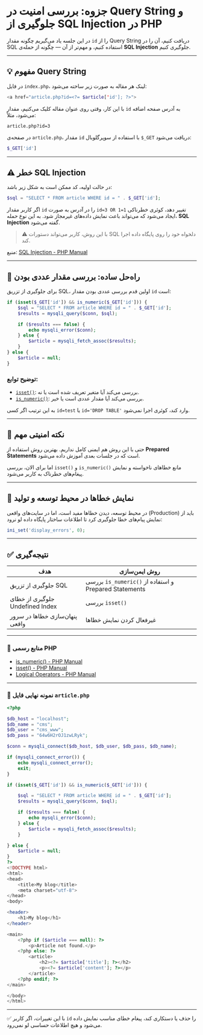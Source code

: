 # جزوه: بررسی امنیت در Query String و جلوگیری از SQL Injection در PHP

در این جلسه یاد می‌گیریم چگونه مقدار `id` را از Query String دریافت کنیم، آن را در SQL استفاده کنیم، و مهم‌تر از آن — چگونه از حمله‌ی **SQL Injection** جلوگیری کنیم.

---

## 💡 مفهوم Query String

در فایل `index.php`، لینک هر مقاله به صورت زیر ساخته می‌شود:

```php
<a href="article.php?id=<?= $article['id']; ?>">
```

با این کار، وقتی روی عنوان مقاله کلیک می‌کنیم، مقدار `id` به آدرس صفحه اضافه می‌شود، مثلاً:

```
article.php?id=3
```

در صفحه‌ی `article.php`، مقدار `id` با استفاده از سوپر‌گلوبال `$_GET` دریافت می‌شود:

```php
$_GET['id']
```

---

## ⚠️ خطر SQL Injection

در حالت اولیه، کد ممکن است به شکل زیر باشد:

```php
$sql = "SELECT * FROM article WHERE id = " . $_GET['id'];
```

اگر کاربر مقدار `id` را در آدرس به صورت `id=3 OR 1=1` تغییر دهد، کوئری خطرناکی ایجاد می‌شود که می‌تواند باعث نمایش داده‌های غیرمجاز شود. به این نوع حمله، **SQL Injection** گفته می‌شود.

> ⚠️ با این روش، کاربر می‌تواند دستورات SQL دلخواه خود را روی پایگاه داده اجرا کند.

منبع: [SQL Injection - PHP Manual](https://www.php.net/manual/en/security.database.sql-injection.php)

---

## 🧰 راه‌حل ساده: بررسی مقدار عددی بودن

برای جلوگیری از تزریق SQL، اولین قدم بررسی عددی بودن مقدار `id` است:

```php
if (isset($_GET['id']) && is_numeric($_GET['id'])) {
    $sql = "SELECT * FROM article WHERE id = " . $_GET['id'];
    $results = mysqli_query($conn, $sql);

    if ($results === false) {
        echo mysqli_error($conn);
    } else {
        $article = mysqli_fetch_assoc($results);
    }
} else {
    $article = null;
}
```

### توضیح توابع:

* [`isset()`](https://www.php.net/manual/en/function.isset.php): بررسی می‌کند آیا متغیر تعریف شده است یا نه.
* [`is_numeric()`](https://www.php.net/manual/en/function.is-numeric.php): بررسی می‌کند آیا مقدار عددی است یا خیر.

به این ترتیب اگر کسی `id=test` یا `id='DROP TABLE'` وارد کند، کوئری اجرا نمی‌شود.

---

## 🧠 نکته امنیتی مهم

حتی با این روش هم ایمنی کامل نداریم. بهترین روش استفاده از **Prepared Statements** است که در جلسات بعدی آموزش داده می‌شود.

اما برای الان، بررسی `isset()` و `is_numeric()` مانع خطاهای ناخواسته و نمایش پیغام‌های خطرناک به کاربر می‌شود.

---

## 🧱 نمایش خطاها در محیط توسعه و تولید

در محیط توسعه، دیدن خطاها مفید است، اما در سایت‌های واقعی (Production) باید از نمایش پیام‌های خطا جلوگیری کرد تا اطلاعات ساختار پایگاه داده لو نرود:

```php
ini_set('display_errors', 0);
```

---

## ✅ نتیجه‌گیری

| هدف                             | روش ایمن‌سازی                                         |
| ------------------------------- | ----------------------------------------------------- |
| جلوگیری از تزریق SQL            | بررسی `is_numeric()` و استفاده از Prepared Statements |
| جلوگیری از خطای Undefined Index | بررسی `isset()`                                       |
| پنهان‌سازی خطاها در سرور واقعی  | غیرفعال کردن نمایش خطاها                              |

---

### 🔗 منابع رسمی PHP

* [is_numeric() - PHP Manual](https://www.php.net/manual/en/function.is-numeric.php)
* [isset() - PHP Manual](https://www.php.net/manual/en/function.isset.php)
* [Logical Operators - PHP Manual](https://www.php.net/manual/en/language.operators.logical.php)

---

### 📄 نمونه نهایی فایل `article.php`

```php
<?php

$db_host = "localhost";
$db_name = "cms";
$db_user = "cms_www";
$db_pass = "64w6H2rOJ1zwLRyk";

$conn = mysqli_connect($db_host, $db_user, $db_pass, $db_name);

if (mysqli_connect_error()) {
    echo mysqli_connect_error();
    exit;
}

if (isset($_GET['id']) && is_numeric($_GET['id'])) {

    $sql = "SELECT * FROM article WHERE id = " . $_GET['id'];
    $results = mysqli_query($conn, $sql);

    if ($results === false) {
        echo mysqli_error($conn);
    } else {
        $article = mysqli_fetch_assoc($results);
    }

} else {
    $article = null;
}
?>
<!DOCTYPE html>
<html>
<head>
    <title>My blog</title>
    <meta charset="utf-8">
</head>
<body>

<header>
    <h1>My blog</h1>
</header>

<main>
    <?php if ($article === null): ?>
        <p>Article not found.</p>
    <?php else: ?>
        <article>
            <h2><?= $article['title']; ?></h2>
            <p><?= $article['content']; ?></p>
        </article>
    <?php endif; ?>
</main>

</body>
</html>
```

---

✅ با این تغییرات، اگر کاربر `id` را حذف یا دستکاری کند، پیغام خطای مناسب نمایش داده می‌شود و هیچ اطلاعات حساسی لو نمی‌رود.
